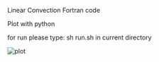 Linear Convection Fortran code

Plot with python 

for run please type:  sh run.sh in current directory

![plot](https://github.com/user-attachments/assets/aefdd7fa-5ba2-4f6b-9826-42c4852ef426)

